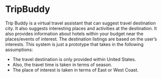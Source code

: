 # TripBuddy
Trip Buddy is a virtual travel assistant that can suggest travel destination city.
It also suggests interesting places and activities at the destination. It also provides information about hotels within your budget near the places/events of interest. The destination listings are based on the user’s interests. This system is just a prototype that takes in the following assumptions:
- The travel destination is only provided within United States.
- Also, the travel time is taken in terms of season.
- The place of interest is taken in terms of East or West Coast.
